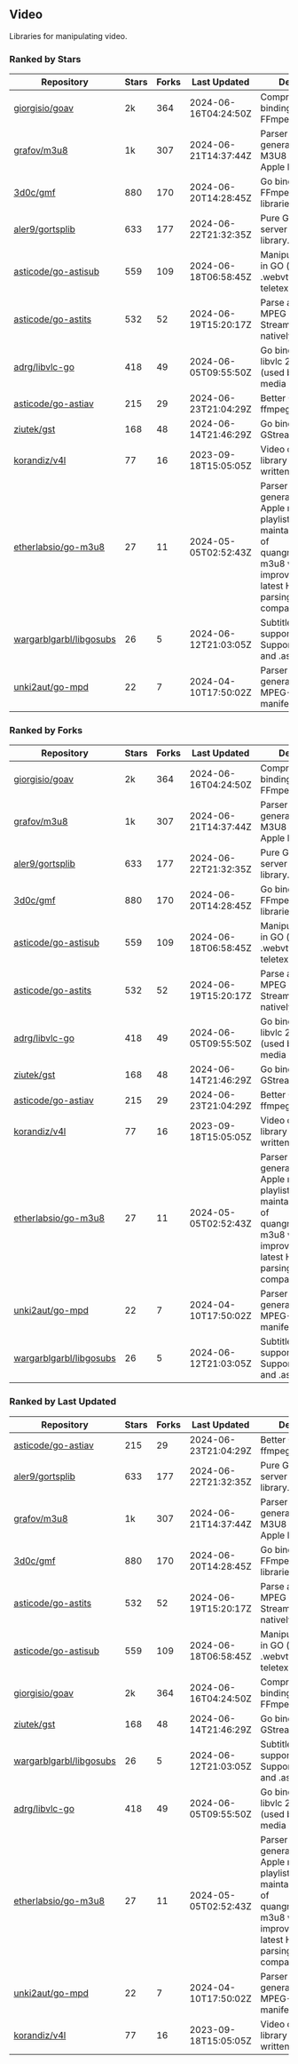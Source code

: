 ## Video

Libraries for manipulating video.

### Ranked by Stars

| Repository | Stars | Forks | Last Updated | Description | 
|------------|-------|-------|--------------|-------------|
| [giorgisio/goav](https://github.com/giorgisio/goav) | 2k | 364 | 2024-06-16T04:24:50Z |  Comprehensive Go bindings for FFmpeg. |
| [grafov/m3u8](https://github.com/grafov/m3u8) | 1k | 307 | 2024-06-21T14:37:44Z |  Parser and generator library of M3U8 playlists for Apple HLS. |
| [3d0c/gmf](https://github.com/3d0c/gmf) | 880 | 170 | 2024-06-20T14:28:45Z |  Go bindings for FFmpeg av\* libraries. |
| [aler9/gortsplib](https://github.com/aler9/gortsplib) | 633 | 177 | 2024-06-22T21:32:35Z |  Pure Go RTSP server and client library. |
| [asticode/go-astisub](https://github.com/asticode/go-astisub) | 559 | 109 | 2024-06-18T06:58:45Z |  Manipulate subtitles in GO (.srt, .stl, .ttml, .webvtt, .ssa/.ass, teletext, .smi, etc.). |
| [asticode/go-astits](https://github.com/asticode/go-astits) | 532 | 52 | 2024-06-19T15:20:17Z |  Parse and demux MPEG Transport Streams (.ts) natively in GO. |
| [adrg/libvlc-go](https://github.com/adrg/libvlc-go) | 418 | 49 | 2024-06-05T09:55:50Z |  Go bindings for libvlc 2.X/3.X/4.X (used by the VLC media player). |
| [asticode/go-astiav](https://github.com/asticode/go-astiav) | 215 | 29 | 2024-06-23T21:04:29Z |  Better C bindings for ffmpeg in GO. |
| [ziutek/gst](https://github.com/ziutek/gst) | 168 | 48 | 2024-06-14T21:46:29Z |  Go bindings for GStreamer. |
| [korandiz/v4l](https://github.com/korandiz/v4l) | 77 | 16 | 2023-09-18T15:05:05Z |  Video capture library for Linux, written in Go. |
| [etherlabsio/go-m3u8](https://github.com/etherlabsio/go-m3u8) | 27 | 11 | 2024-05-05T02:52:43Z |  Parser and generator library for Apple m3u8 playlists. Actively maintained version of quangngotan95/go-m3u8 with improvements and latest HLS playlist parsing compatibility. |
| [wargarblgarbl/libgosubs](https://github.com/wargarblgarbl/libgosubs) | 26 | 5 | 2024-06-12T21:03:05Z |  Subtitle format support for go. Supports .srt, .ttml, and .ass. |
| [unki2aut/go-mpd](https://github.com/unki2aut/go-mpd) | 22 | 7 | 2024-04-10T17:50:02Z |  Parser and generator library for MPEG-DASH manifest files. |

### Ranked by Forks

| Repository | Stars | Forks | Last Updated | Description | 
|------------|-------|-------|--------------|-------------|
| [giorgisio/goav](https://github.com/giorgisio/goav) | 2k | 364 | 2024-06-16T04:24:50Z |  Comprehensive Go bindings for FFmpeg. |
| [grafov/m3u8](https://github.com/grafov/m3u8) | 1k | 307 | 2024-06-21T14:37:44Z |  Parser and generator library of M3U8 playlists for Apple HLS. |
| [aler9/gortsplib](https://github.com/aler9/gortsplib) | 633 | 177 | 2024-06-22T21:32:35Z |  Pure Go RTSP server and client library. |
| [3d0c/gmf](https://github.com/3d0c/gmf) | 880 | 170 | 2024-06-20T14:28:45Z |  Go bindings for FFmpeg av\* libraries. |
| [asticode/go-astisub](https://github.com/asticode/go-astisub) | 559 | 109 | 2024-06-18T06:58:45Z |  Manipulate subtitles in GO (.srt, .stl, .ttml, .webvtt, .ssa/.ass, teletext, .smi, etc.). |
| [asticode/go-astits](https://github.com/asticode/go-astits) | 532 | 52 | 2024-06-19T15:20:17Z |  Parse and demux MPEG Transport Streams (.ts) natively in GO. |
| [adrg/libvlc-go](https://github.com/adrg/libvlc-go) | 418 | 49 | 2024-06-05T09:55:50Z |  Go bindings for libvlc 2.X/3.X/4.X (used by the VLC media player). |
| [ziutek/gst](https://github.com/ziutek/gst) | 168 | 48 | 2024-06-14T21:46:29Z |  Go bindings for GStreamer. |
| [asticode/go-astiav](https://github.com/asticode/go-astiav) | 215 | 29 | 2024-06-23T21:04:29Z |  Better C bindings for ffmpeg in GO. |
| [korandiz/v4l](https://github.com/korandiz/v4l) | 77 | 16 | 2023-09-18T15:05:05Z |  Video capture library for Linux, written in Go. |
| [etherlabsio/go-m3u8](https://github.com/etherlabsio/go-m3u8) | 27 | 11 | 2024-05-05T02:52:43Z |  Parser and generator library for Apple m3u8 playlists. Actively maintained version of quangngotan95/go-m3u8 with improvements and latest HLS playlist parsing compatibility. |
| [unki2aut/go-mpd](https://github.com/unki2aut/go-mpd) | 22 | 7 | 2024-04-10T17:50:02Z |  Parser and generator library for MPEG-DASH manifest files. |
| [wargarblgarbl/libgosubs](https://github.com/wargarblgarbl/libgosubs) | 26 | 5 | 2024-06-12T21:03:05Z |  Subtitle format support for go. Supports .srt, .ttml, and .ass. |

### Ranked by Last Updated

| Repository | Stars | Forks | Last Updated | Description | 
|------------|-------|-------|--------------|-------------|
| [asticode/go-astiav](https://github.com/asticode/go-astiav) | 215 | 29 | 2024-06-23T21:04:29Z |  Better C bindings for ffmpeg in GO. |
| [aler9/gortsplib](https://github.com/aler9/gortsplib) | 633 | 177 | 2024-06-22T21:32:35Z |  Pure Go RTSP server and client library. |
| [grafov/m3u8](https://github.com/grafov/m3u8) | 1k | 307 | 2024-06-21T14:37:44Z |  Parser and generator library of M3U8 playlists for Apple HLS. |
| [3d0c/gmf](https://github.com/3d0c/gmf) | 880 | 170 | 2024-06-20T14:28:45Z |  Go bindings for FFmpeg av\* libraries. |
| [asticode/go-astits](https://github.com/asticode/go-astits) | 532 | 52 | 2024-06-19T15:20:17Z |  Parse and demux MPEG Transport Streams (.ts) natively in GO. |
| [asticode/go-astisub](https://github.com/asticode/go-astisub) | 559 | 109 | 2024-06-18T06:58:45Z |  Manipulate subtitles in GO (.srt, .stl, .ttml, .webvtt, .ssa/.ass, teletext, .smi, etc.). |
| [giorgisio/goav](https://github.com/giorgisio/goav) | 2k | 364 | 2024-06-16T04:24:50Z |  Comprehensive Go bindings for FFmpeg. |
| [ziutek/gst](https://github.com/ziutek/gst) | 168 | 48 | 2024-06-14T21:46:29Z |  Go bindings for GStreamer. |
| [wargarblgarbl/libgosubs](https://github.com/wargarblgarbl/libgosubs) | 26 | 5 | 2024-06-12T21:03:05Z |  Subtitle format support for go. Supports .srt, .ttml, and .ass. |
| [adrg/libvlc-go](https://github.com/adrg/libvlc-go) | 418 | 49 | 2024-06-05T09:55:50Z |  Go bindings for libvlc 2.X/3.X/4.X (used by the VLC media player). |
| [etherlabsio/go-m3u8](https://github.com/etherlabsio/go-m3u8) | 27 | 11 | 2024-05-05T02:52:43Z |  Parser and generator library for Apple m3u8 playlists. Actively maintained version of quangngotan95/go-m3u8 with improvements and latest HLS playlist parsing compatibility. |
| [unki2aut/go-mpd](https://github.com/unki2aut/go-mpd) | 22 | 7 | 2024-04-10T17:50:02Z |  Parser and generator library for MPEG-DASH manifest files. |
| [korandiz/v4l](https://github.com/korandiz/v4l) | 77 | 16 | 2023-09-18T15:05:05Z |  Video capture library for Linux, written in Go. |

